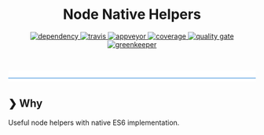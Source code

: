 <h1 align="center">Node Native Helpers</h1>

<p align="center">
  <a href="https://david-dm.org/DaNautilus/node-native-helpers">
    <img src="https://david-dm.org/DaNautilus/node-native-helpers/status.svg?style=flat" alt="dependency" />
  </a> 
  <a href="https://travis-ci.org/DaNautilus/node-native-helpers">
    <img src="https://travis-ci.org/DaNautilus/node-native-helpers.svg?branch=master" alt="travis" />
  </a>
  <a href="https://ci.appveyor.com/project/DaNautilus/node-native-helpers/branch/master">
    <img src="https://ci.appveyor.com/api/projects/status/jyermvj41w7ox3j4?svg=true&passingText=windows%20passing&pendingText=windows%20pending&failingText=windows%20failing" alt="appveyor" />
  </a>
  <a href="https://sonarcloud.io/dashboard?id=DaNautilus_node-native-helpers">
    <img src="https://sonarcloud.io/api/project_badges/measure?project=DaNautilus_node-native-helpers&metric=coverage" alt="coverage" />
  </a>
  <a href="https://sonarcloud.io/dashboard/index/DaNautilus_node-native-helpers">
    <img src="https://sonarcloud.io/api/project_badges/measure?project=DaNautilus_node-native-helpers&metric=alert_status" alt="quality gate" />
  </a>
  <a href="https://greenkeeper.io/">
    <img src="https://badges.greenkeeper.io/DaNautilus/node-native-helpers.svg" alt="greenkeeper" />
  </a>
</p>

<br />

![divider](./divider.png)

## ❯ Why

Useful node helpers with native ES6 implementation.
